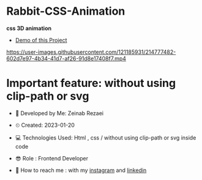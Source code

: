 # Rabbit-CSS-Animation
**css 3D animation**

- [Demo of this Project](https://zeinab-rezaei-web.github.io/Rabbit-CSS-Animation/)

https://user-images.githubusercontent.com/121185931/214777482-602d7e97-4b34-41d7-af26-91d8e17408f7.mp4

# Important feature: without using clip-path or svg

- 👩 Developed by Me: Zeinab Rezaei

- ⏲ Created: 2023-01-20

- 💻 Technologies Used: Html , css / without using clip-path or svg inside code

- 😎 Role : Frontend Developer

- 🔗 How to reach me : with my [instagram](https://www.instagram.com/zeinab.rezaei.web) and [linkedin](https://www.linkedin.com/in/zeinab-rezaei-web)
